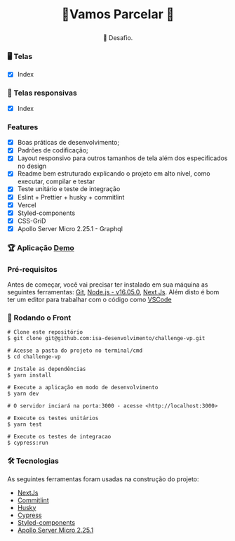 <h1 align="center">

:dizzy:Vamos Parcelar :dizzy:
</h1>
<p align="center">🚀  Desafio.
</p>

### :desktop_computer:  Telas 

- [x]  Index

### :iphone: Telas responsivas 

- [x]  Index

### Features

- [x]  Boas práticas de desenvolvimento;
- [x]  Padrões de codificação;
- [x]  Layout responsivo para outros tamanhos de tela além dos especificados no design
- [x]  Readme bem estruturado explicando o projeto em alto nível, como executar, compilar e testar
- [x]  Teste unitário e teste de integração
- [x]  Eslint + Prettier + husky + commitlint
- [x]  Vercel
- [x]  Styled-components
- [x]  CSS-GriD
- [x]  Apollo Server Micro 2.25.1 - Graphql

### 🏆 Aplicação [Demo](https://challenge-vp.vercel.app/)

### Pré-requisitos

Antes de começar, você vai precisar ter instalado em sua máquina as seguintes ferramentas:
[Git](https://git-scm.com/), [Node.js - v16.05.0](https://nodejs.org/en/), [Next Js](https://nextjs.org/).
Além disto é bom ter um editor para trabalhar com o código como [VSCode](https://code.visualstudio.com/)

### 🎲 Rodando o Front

```
# Clone este repositório
$ git clone git@github.com:isa-desenvolvimento/challenge-vp.git

# Acesse a pasta do projeto no terminal/cmd
$ cd challenge-vp

# Instale as dependências 
$ yarn install

# Execute a aplicação em modo de desenvolvimento
$ yarn dev

# O servidor inciará na porta:3000 - acesse <http://localhost:3000>

# Execute os testes unitários
$ yarn test

# Execute os testes de integracao
$ cypress:run

```

### 🛠 Tecnologias

As seguintes ferramentas foram usadas na construção do projeto:

- [NextJs](https://nextjs.org/)
- [Commitlint](https://commitlint.js.org/)
- [Husky](https://www.husky.com.br/)
- [Cypress](https://docs.cypress.io/guides/overview/why-cypress)
- [Styled-components](https://styled-components.com/)
- [Apollo Server Micro 2.25.1](https://www.apollographql.com)
